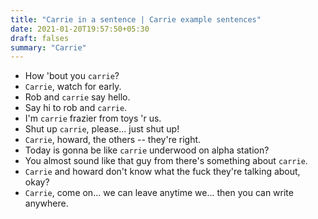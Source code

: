 ```yaml
---
title: "Carrie in a sentence | Carrie example sentences"
date: 2021-01-20T19:57:50+05:30
draft: falses
summary: "Carrie"
---
```

- How 'bout you `carrie`?
- `Carrie`, watch for early.
- Rob and `carrie` say hello.
- Say hi to rob and `carrie`.
- I'm `carrie` frazier from toys 'r us.
- Shut up `carrie`, please... just shut up!
- `Carrie`, howard, the others -- they're right.
- Today is gonna be like `carrie` underwood on alpha station?
- You almost sound like that guy from there's something about `carrie`.
- `Carrie` and howard don't know what the fuck they're talking about, okay?
- `Carrie`, come on... we can leave anytime we... then you can write anywhere.
                 
